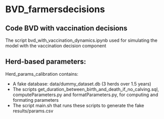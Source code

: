 # BVD_farmersdecisions


## Code BVD with vaccination decisions
The script bvd_with_vaccination_dynamics.ipynb used for simulating the model with the vaccination decision component

## Herd-based parameters:

Herd_params_calibration contains:
- A fake database: data/dummy_dataset.db (3 herds over 1.5 years) 
- The scripts get_duration_between_birth_and_death_if_no_calving.sql, computeParameters.py and formatParameters.py, for computing and formating parameters
- The script main.sh that runs these scripts to generate the fake results/params.csv
